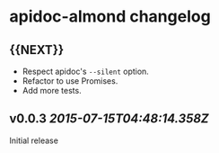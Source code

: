 # apidoc-almond changelog

## {{NEXT}}

* Respect apidoc's `--silent` option.
* Refactor to use Promises.
* Add more tests.

## v0.0.3 _2015-07-15T04:48:14.358Z_

Initial release
